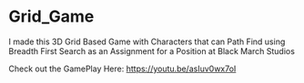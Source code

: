 # Grid_Game
 
I made this 3D Grid Based Game with Characters that can Path Find using Breadth First Search as an Assignment for a Position at Black March Studios

Check out the GamePlay Here: https://youtu.be/asIuv0wx7oI 
